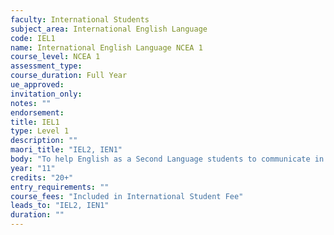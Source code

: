 ```yaml
---
faculty: International Students
subject_area: International English Language
code: IEL1
name: International English Language NCEA 1
course_level: NCEA 1
assessment_type: 
course_duration: Full Year
ue_approved: 
invitation_only: 
notes: ""
endorsement: 
title: IEL1
type: Level 1
description: ""
maori_title: "IEL2, IEN1"
body: "To help English as a Second Language students to communicate in simple English and to improve their skills, with particular focus on reading and writing. English Language (EL) standards."
year: "11"
credits: "20+"
entry_requirements: ""
course_fees: "Included in International Student Fee"
leads_to: "IEL2, IEN1"
duration: ""
---
```

